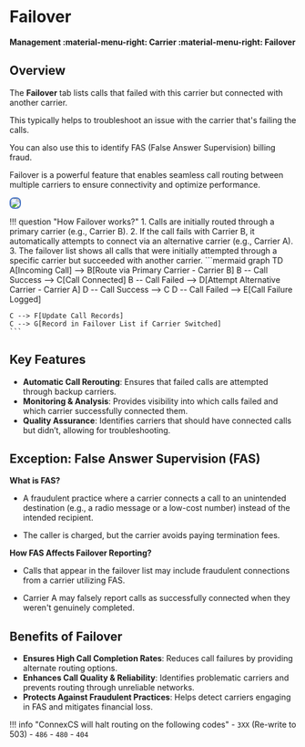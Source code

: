 # Failover

**Management :material-menu-right: Carrier :material-menu-right: Failover**


## Overview

The **Failover** tab lists calls that failed with this carrier but connected with another carrier.

This typically helps to troubleshoot an issue with the carrier that's failing the calls.

You can also use this to identify FAS (False Answer Supervision) billing fraud.

Failover is a powerful feature that enables seamless call routing between multiple carriers to ensure connectivity and optimize performance.


<img src= "/carrier/img/carrierfailover.png" style="border: 2px solid #4472C4; border-radius: 8px;">

!!! question "How Failover works?"
    1. Calls are initially routed through a primary carrier (e.g., Carrier B).
    2. If the call fails with Carrier B, it automatically attempts to connect via an alternative carrier (e.g., Carrier A).
    3. The failover list shows all calls that were initially attempted through a specific carrier but succeeded with another carrier.
    ```mermaid
    graph TD
    A[Incoming Call] --> B[Route via Primary Carrier - Carrier B]
    B -- Call Success --> C[Call Connected]
    B -- Call Failed --> D[Attempt Alternative Carrier - Carrier A]
    D -- Call Success --> C
    D -- Call Failed --> E[Call Failure Logged]

    C --> F[Update Call Records]
    C --> G[Record in Failover List if Carrier Switched]
    ```

## Key Features

+ **Automatic Call Rerouting**: Ensures that failed calls are attempted through backup carriers.
+ **Monitoring & Analysis**: Provides visibility into which calls failed and which carrier successfully connected them.
+ **Quality Assurance**: Identifies carriers that should have connected calls but didn’t, allowing for troubleshooting.

## Exception: False Answer Supervision (FAS)

**What is FAS?**
  
  + A fraudulent practice where a carrier connects a call to an unintended destination (e.g., a radio message or a low-cost number) instead of the intended recipient.
  
  + The caller is charged, but the carrier avoids paying termination fees.

**How FAS Affects Failover Reporting?**

+ Calls that appear in the failover list may include fraudulent connections from a carrier utilizing FAS.

+ Carrier A may falsely report calls as successfully connected when they weren't genuinely completed.

## Benefits of Failover

+ **Ensures High Call Completion Rates**: Reduces call failures by providing alternate routing options.
+ **Enhances Call Quality & Reliability**: Identifies problematic carriers and prevents routing through unreliable networks.
+ **Protects Against Fraudulent Practices**: Helps detect carriers engaging in FAS and mitigates financial loss.

!!! info "ConnexCS will halt routing on the following codes"
    - `3XX` (Re-write to 503)
    - `486`
    - `480`
    - `404`
